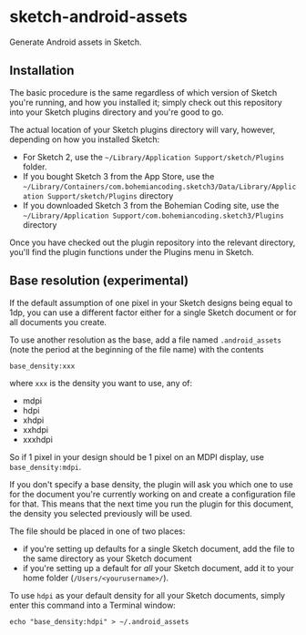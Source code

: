 # sketch-android-assets

Generate Android assets in Sketch.

## Installation

The basic procedure is the same regardless of which version of Sketch
you're running, and how you installed it; simply check out this
repository into your Sketch plugins directory and you're good to go.

The actual location of your Sketch plugins directory will vary,
however, depending on how you installed Sketch:

* For Sketch 2, use the `~/Library/Application Support/sketch/Plugins`
  folder.
* If you bought Sketch 3 from the App Store, use the
  `~/Library/Containers/com.bohemiancoding.sketch3/Data/Library/Application Support/sketch/Plugins`
  directory
* If you downloaded Sketch 3 from the Bohemian Coding site, use the
  `~/Library/Application Support/com.bohemiancoding.sketch3/Plugins`
  directory

Once you have checked out the plugin repository into the relevant
directory, you'll find the plugin functions under the Plugins menu in Sketch.

## Base resolution (experimental)

If the default assumption of one pixel in your Sketch designs being
equal to 1dp, you can use a different factor either for a single
Sketch document or for all documents you create.

To use another resolution as the base, add a file named
`.android_assets` (note the period at the beginning of the file name)
with the contents

```
base_density:xxx
```

where `xxx` is the density you want to use, any of:

* mdpi
* hdpi
* xhdpi
* xxhdpi
* xxxhdpi

So if 1 pixel in your design should be 1 pixel on an MDPI display, use
`base_density:mdpi`.

If you don't specify a base density, the plugin will ask you which one
to use for the document you're currently working on and create a
configuration file for that. This means that the next time you run the
plugin for this document, the density you selected previously will be used.

The file should be placed in one of two places:

* if you're setting up defaults for a single Sketch document, add the
  file to the same directory as your Sketch document
* if you're setting up a default for *all* your Sketch document, add
  it to your home folder (`/Users/<yourusername>/`).

To use `hdpi` as your default density for all your Sketch documents,
simply enter this command into a Terminal window:

```shell
echo "base_density:hdpi" > ~/.android_assets
```
